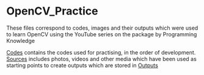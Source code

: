 # OpenCV_Practice
These files correspond to codes, images and their outputs which were used to learn OpenCV using the YouTube series on the package by Programming Knowledge

[Codes](./Codes) contains the codes used for practising, in the order of development. [Sources](./Sources) includes photos, videos and other media which have been used as starting points to create outputs which are stored in [Outputs](./Outputs)
